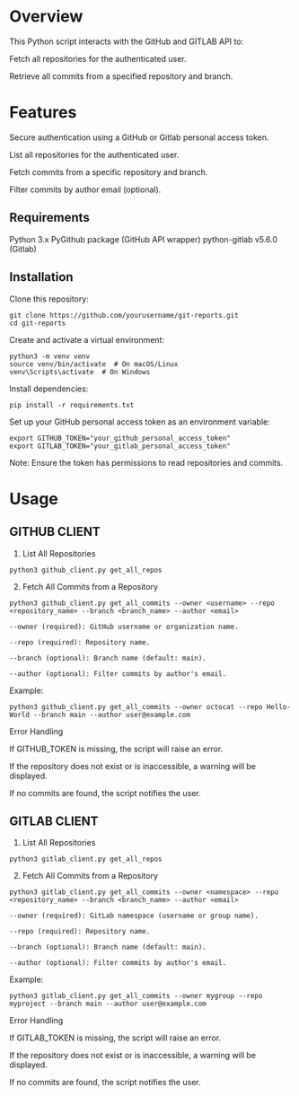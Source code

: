 # Overview

This Python script interacts with the GitHub and GITLAB API to:

Fetch all repositories for the authenticated user.

Retrieve all commits from a specified repository and branch.

# Features

Secure authentication using a GitHub or Gitlab personal access token.

List all repositories for the authenticated user.

Fetch commits from a specific repository and branch.

Filter commits by author email (optional).

## Requirements

Python 3.x
PyGithub package (GitHub API wrapper)
python-gitlab v5.6.0 (Gitlab)

## Installation

Clone this repository:

```
git clone https://github.com/yourusername/git-reports.git
cd git-reports
```

Create and activate a virtual environment:

```
python3 -m venv venv
source venv/bin/activate  # On macOS/Linux
venv\Scripts\activate  # On Windows
```

Install dependencies:

```pip install -r requirements.txt```

Set up your GitHub personal access token as an environment variable:

```
export GITHUB_TOKEN="your_github_personal_access_token"
export GITLAB_TOKEN="your_gitlab_personal_access_token"
```

Note: Ensure the token has permissions to read repositories and commits.

# Usage

## GITHUB CLIENT

1. List All Repositories

```python3 github_client.py get_all_repos```

2. Fetch All Commits from a Repository

```
python3 github_client.py get_all_commits --owner <username> --repo <repository_name> --branch <branch_name> --author <email>
```

```
--owner (required): GitHub username or organization name.

--repo (required): Repository name.

--branch (optional): Branch name (default: main).

--author (optional): Filter commits by author's email.
```

Example:

```
python3 github_client.py get_all_commits --owner octocat --repo Hello-World --branch main --author user@example.com
```

Error Handling

If GITHUB_TOKEN is missing, the script will raise an error.

If the repository does not exist or is inaccessible, a warning will be displayed.

If no commits are found, the script notifies the user.

## GITLAB CLIENT

1. List All Repositories

```
python3 gitlab_client.py get_all_repos
```

2. Fetch All Commits from a Repository

```
python3 gitlab_client.py get_all_commits --owner <namespace> --repo <repository_name> --branch <branch_name> --author <email>
```

```
--owner (required): GitLab namespace (username or group name).

--repo (required): Repository name.

--branch (optional): Branch name (default: main).

--author (optional): Filter commits by author's email.
```

Example:

```
python3 gitlab_client.py get_all_commits --owner mygroup --repo myproject --branch main --author user@example.com
```

Error Handling

If GITLAB_TOKEN is missing, the script will raise an error.

If the repository does not exist or is inaccessible, a warning will be displayed.

If no commits are found, the script notifies the user.
